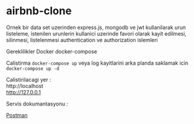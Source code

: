 # airbnb-clone

Ornek bir data set uzerinden express.js, mongodb ve jwt kullanilarak urun listeleme, istenilen urunlerin kullanici uzerinde favori olarak kayit edilmesi, silinmesi, listelenmesi
authentication ve authorization islemleri

Gereklilikler
  Docker
  docker-compose
  

Calistirma
  ```docker-compose up``` veya log kayitlarini arka planda saklamak icin  ```docker-compose up -d```

Calistirilacagi yer :  
  http://localhost  
  http://127.0.0.1
  
  
Servis dokumantasyonu :

  [Postman][postman]

[postman]: https://www.postman.com/ataknkcyn/workspace/airbnb-clone/collection/8263151-2df998d9-ceef-47db-bb4c-e5ed46eb5b7c?action=share&creator=8263151 "Servis dokumantasyonu"

 
